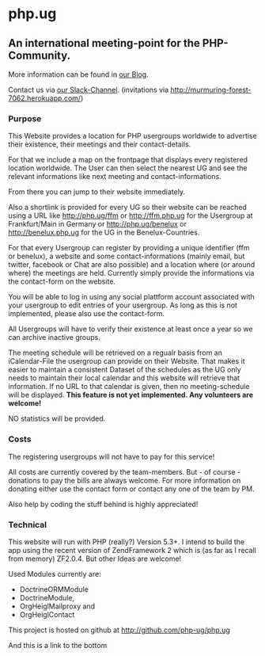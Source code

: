 # php.ug

## An international meeting-point for the PHP-Community.

More information can be found in [our Blog](http://php-ug.github.io/php.ug/).

Contact us via [our Slack-Channel](https://phpug.slack.com/messages/php_ug-website/). (invitations via http://murmuring-forest-7062.herokuapp.com/)

### Purpose

This Website provides a location for PHP usergroups worldwide to advertise 
their existence, their meetings and their contact-details.

For that we include a map on the frontpage that displays every registered 
location worldwide. The User can then select the nearest UG and see the
relevant informations like next meeting and contact-informations.

From there you can jump to their website immediately.

Also a shortlink is provided for every UG so their website can be reached
using a URL like http://php.ug/ffm or http://ffm.php.ug for the Usergroup at 
Frankfurt/Main in Germany or http://php.ug/benelux or http://benelux.php.ug
for the UG in the Benelux-Countries.

For that every Usergroup can register by providing a unique identifier 
(ffm or benelux), a website and some contact-informations (mainly email, 
but twitter, facebook or Chat are also possible) and a location where (or 
around where) the meetings are held. Currently simply provide the informations
via the contact-form on the website.

You will be able to log in using any social plattform account associated with 
your usergroup to edit entries of your usergroup. As long as this is not 
implemented, please also use the contact-form.

All Usergroups will have to verify their existence at least once a year so we
can archive inactive groups.

The meeting schedule will be retrieved on a regualr basis from an iCalendar-File 
the usergroup can provide on their Website. That makes it easier to maintain
a consistent Dataset of the schedules as the UG only needs to maintain their 
local calendar and this website will retrieve that information. If no URL to
that calendar is given, then no meeting-schedule will be displayed. **This 
feature is not yet implemented. Any volunteers are welcome!**

NO statistics will be provided. 

### Costs

The registering usergroups will not have to pay for this service! 

All costs are currently covered by the team-members. But - of course - donations
to pay the bills are always welcome. For more information on donating either use
the contact form or contact any one of the team by PM.

Also help by coding the stuff behind is highly appreciated!

### Technical

This website will run with PHP (really?) Version 5.3+. I intend to build the
app using the recent version of ZendFramework 2 which is (as far as I recall 
from memory) ZF2.0.4. But other Ideas are welcome!

Used Modules currently are:

* DoctrineORMModule
* DoctrineModule,
* OrgHeiglMailproxy and
* OrgHeiglContact

This project is hosted on github at http://github.com/php-ug/php.ug

And this is a <a name="link"></a>link to the bottom
